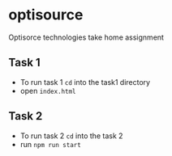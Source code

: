 # optisource
Optisorce technologies take home assignment


## Task  1
- To run task 1 `cd` into the task1 directory 
- open `index.html`

## Task 2
- To run task 2 `cd` into the task 2
- run `npm run start`